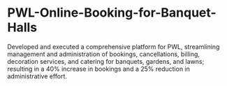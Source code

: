# PWL-Online-Booking-for-Banquet-Halls

Developed and executed a comprehensive platform for PWL, streamlining management and administration of bookings, cancellations, billing, decoration services, and catering for banquets, gardens, and lawns; resulting in a 40% increase in bookings and a 25% reduction in administrative effort.
